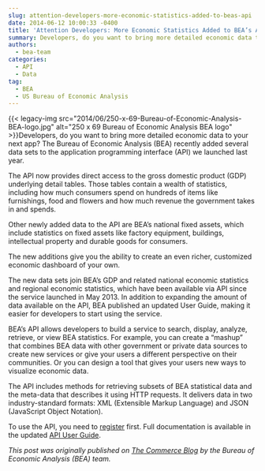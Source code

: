 ```yaml
---
slug: attention-developers-more-economic-statistics-added-to-beas-api
date: 2014-06-12 10:00:33 -0400
title: 'Attention Developers: More Economic Statistics Added to BEA’s API'
summary: Developers, do you want to bring more detailed economic data to your next app? The Bureau of Economic Analysis (BEA) recently added several data sets to the application programming interface (API) we launched last year. The API now provides direct access to the
authors:
  - bea-team
categories:
  - API
  - Data
tag:
  - BEA
  - US Bureau of Economic Analysis
---
```


{{< legacy-img src="2014/06/250-x-69-Bureau-of-Economic-Analysis-BEA-logo.jpg" alt="250 x 69 Bureau of Economic Analysis BEA logo" >}}Developers, do you want to bring more detailed economic data to your next app? The Bureau of Economic Analysis (BEA) recently added several data sets to the application programming interface (API) we launched last year.

The API now provides direct access to the gross domestic product (GDP) underlying detail tables. Those tables contain a wealth of statistics, including how much consumers spend on hundreds of items like furnishings, food and flowers and how much revenue the government takes in and spends.

Other newly added data to the API are BEA’s national fixed assets, which include statistics on fixed assets like factory equipment, buildings, intellectual property and durable goods for consumers.

The new additions give you the ability to create an even richer, customized economic dashboard of your own.

The new data sets join BEA’s GDP and related national economic statistics and regional economic statistics, which have been available via API since the service launched in May 2013. In addition to expanding the amount of data available on the API, BEA published an updated User Guide, making it easier for developers to start using the service.

BEA’s API allows developers to build a service to search, display, analyze, retrieve, or view BEA statistics. For example, you can create a “mashup” that combines BEA data with other government or private data sources to create new services or give your users a different perspective on their communities. Or you can design a tool that gives your users new ways to visualize economic data.

The API includes methods for retrieving subsets of BEA statistical data and the meta-data that describes it using HTTP requests. It delivers data in two industry-standard formats: XML (Extensible Markup Language) and JSON (JavaScript Object Notation).

To use the API, you need to [register](http://bea.gov/API/signup/index.cfm) first. Full documentation is available in the updated [API User Guide](http://www.bea.gov/api/docs/index.htm).

_This post was originally published on [The Commerce Blog](http://www.commerce.gov/blog) by the Bureau of Economic Analysis (BEA) team._
